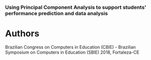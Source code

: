 ### Using Principal Component Analysis to support students' performance prediction and data analysis

# Authors

Brazilian Congress on Computers in Education (CBIE) - Brazilian Symposium on Computers in Education (SBIE) 2018, Fortaleza-CE
